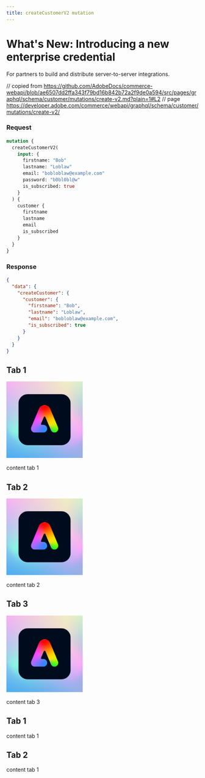 ```yaml
---
title: createCustomerV2 mutation
---
```


<HeroSimple slots="heading, text" background="rgb(141, 52, 78)"/>

# What's New: Introducing a new enterprise credential

For partners to build and distribute server-to-server integrations.

// copied from https://github.com/AdobeDocs/commerce-webapi/blob/ae6507dd2ffa343f79bd16b842b72a2f9de0a594/src/pages/graphql/schema/customer/mutations/create-v2.md?plain=1#L2
// page https://developer.adobe.com/commerce/webapi/graphql/schema/customer/mutations/create-v2/

<Tab orientation="horizontal" slots="heading, content" repeat="2" theme="light"/>

### Request

```graphql
mutation {
  createCustomerV2(
    input: {
      firstname: "Bob"
      lastname: "Loblaw"
      email: "bobloblaw@example.com"
      password: "b0bl0bl@w"
      is_subscribed: true
    }
  ) {
    customer {
      firstname
      lastname
      email
      is_subscribed
    }
  }
}
```

### Response

```json
{
  "data": {
    "createCustomer": {
      "customer": {
        "firstname": "Bob",
        "lastname": "Loblaw",
        "email": "bobloblaw@example.com",
        "is_subscribed": true
      }
    }
  }
}
```

<Tab orientation="vertical" slots="heading, image, content" repeat="3"  theme="dark" className='bgBlue ' />

## Tab 1

![Code for initializing SDK](../images/adobe-express.svg)

content tab 1

## Tab 2

![Code to invoke full editor](../images/adobe-express.svg)

content tab 2

## Tab 3

![Code to invoke quick actions](../images/adobe-express.svg)

content tab 3

<Tab slots="heading, content" repeat="2"  theme="dark" className='bgBlue ' />

## Tab 1

content tab 1

## Tab 2

content tab 1